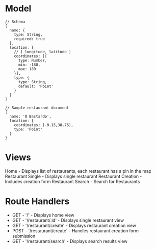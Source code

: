 # Model

```
// Schema
{
  name: {
    type: String,
    required: true
  },
  location: {
    // [ longitude, latitude ]
    coordinates: [{
      type: Number,
      min: -180,
      max: 180
    }],
    type: {
      type: String,
      default: 'Point'
    }
  }
}

// Sample restaurant document
{
  name: 'O Bastardo',
  location: {
    coordinates: [-9.15,38.75],
    type: 'Point'
  }
}
```

# Views

Home - Displays list of restaurants, each restaurant has a pin in the map
Restaurant Single - Displays single restaurant
Restaurant Creation - Includes creation form
Restaurant Search - Search for Restaurants

# Route Handlers

- GET - '/' - Displays home view
- GET - '/restaurant/:id' - Displays single restaurant view
- GET - '/restaurant/create' - Displays restaurant creation view
- POST - '/restaurant/create' - Handles restaurant creation form submission
- GET - '/restaurant/search' - Displays search results view

<!-- /restaurant/search?latitude=12&longitude=15 -->
